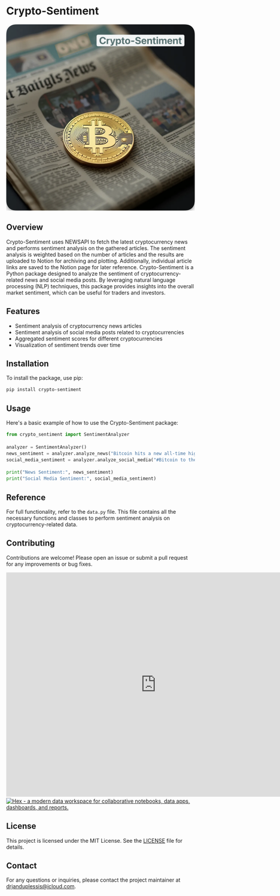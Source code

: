 # **Crypto-Sentiment**
![Image](images/logo.png)
## Overview
Crypto-Sentiment uses NEWSAPI to fetch the latest cryptocurrency news and performs sentiment analysis on the gathered articles. The sentiment analysis is weighted based on the number of articles and the results are uploaded to Notion for archiving and plotting. Additionally, individual article links are saved to the Notion page for later reference.
Crypto-Sentiment is a Python package designed to analyze the sentiment of cryptocurrency-related news and social media posts. By leveraging natural language processing (NLP) techniques, this package provides insights into the overall market sentiment, which can be useful for traders and investors.

## Features

- Sentiment analysis of cryptocurrency news articles
- Sentiment analysis of social media posts related to cryptocurrencies
- Aggregated sentiment scores for different cryptocurrencies
- Visualization of sentiment trends over time

## Installation

To install the package, use pip:

```bash
pip install crypto-sentiment
```

## Usage

Here's a basic example of how to use the Crypto-Sentiment package:

```python
from crypto_sentiment import SentimentAnalyzer

analyzer = SentimentAnalyzer()
news_sentiment = analyzer.analyze_news("Bitcoin hits a new all-time high!")
social_media_sentiment = analyzer.analyze_social_media("#Bitcoin to the moon!")

print("News Sentiment:", news_sentiment)
print("Social Media Sentiment:", social_media_sentiment)
```

## Reference

For full functionality, refer to the `data.py` file. This file contains all the necessary functions and classes to perform sentiment analysis on cryptocurrency-related data.

## Contributing

Contributions are welcome! Please open an issue or submit a pull request for any improvements or bug fixes.

<link rel="stylesheet" href="https://static.hex.site/embed/embedStyles.css" />
<div class="hex-embed">
  <iframe width="800" height="600" frameborder="0" src="https://app.hex.tech/b6179f0c-94ef-4383-8418-c1871e6c6b2e/app/50c24228-985e-4754-a1d2-cffefe66bbac/latest?embedded=true"> </iframe>
  <a href="https://hex.tech/?embed" target="_blank">
    <img src="https://static.hex.site/embed/hex-logo-embed.png" alt="Hex - a modern data workspace for collaborative notebooks, data apps, dashboards, and reports."/>
  </a>
</div>

## License

This project is licensed under the MIT License. See the [LICENSE](LICENSE) file for details.

## Contact

For any questions or inquiries, please contact the project maintainer at drjanduplessis@icloud.com.

